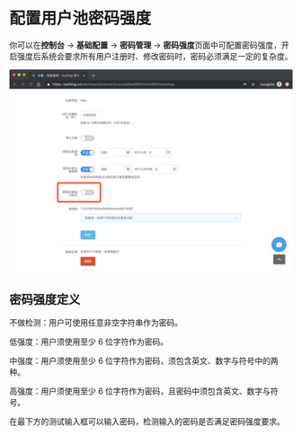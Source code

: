# 配置用户池密码强度

你可以在**控制台** -&gt; **基础配置** -&gt; **密码管理** -&gt; **密码强度**页面中可配置密码强度，开启强度后系统会要求所有用户注册时、修改密码时，密码必须满足一定的复杂度。

![](../.gitbook/assets/image%20%28203%29.png)

## 密码强度定义

不做检测：用户可使用任意非空字符串作为密码。

低强度：用户须使用至少 6 位字符作为密码。

中强度：用户须使用至少 6 位字符作为密码，须包含英文、数字与符号中的两种。

高强度：用户须使用至少 6 位字符作为密码，且密码中须包含英文、数字与符号。

在最下方的测试输入框可以输入密码，检测输入的密码是否满足密码强度要求。

